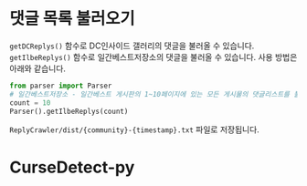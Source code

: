 # 댓글 목록 불러오기

`getDCReplys()` 함수로 DC인사이드 갤러리의 댓글을 불러올 수 있습니다.
`getIlbeReplys()` 함수로 일간베스트저장소의 댓글을 불러올 수 있습니다.
사용 방법은 아래와 같습니다.

```py
from parser import Parser
# 일간베스트저장소 - 일간베스트 게시판의 1~10페이지에 있는 모든 게시물의 댓글리스트를 불러온다.
count = 10
Parser().getIlbeReplys(count)
```
`ReplyCrawler/dist/{community}-{timestamp}.txt` 파일로 저장됩니다.

# CurseDetect-py

